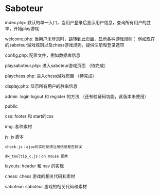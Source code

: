 # Saboteur

index.php: 默认的单一入口，当用户登录后显示用户信息，查询所有用户的胜率，开始play游戏

welcome.php: 当用户未登录时，跳转到此页面，显示各种游戏规则： 例如现在的saboteur游戏规则以及chess游戏规则，提供注册和登录选项

config.php: 配置文件，例如数据库信息

playsaboteur.php: 进入saboteur游戏页面 （待完成）

playchess.php: 进入chess游戏页面 （待完成）

display.php: 显示所有用户的胜率信息


admin: login logout 和 register 的方法 （还有验证码功能，此版本未使用）


public: 

  css: footer 和 start的css
  
  img: 各种素材
  
  js: js 脚本 
  
    check.js：ajax的实时反馈注册信息是否有误
    
    dw_tooltip_c.js：on mouse 图片
    
  layouts: header 和 nav 的实现


chess: chess 游戏的相关代码和素材


saboteur: saboteur 游戏的相关代码和素材
